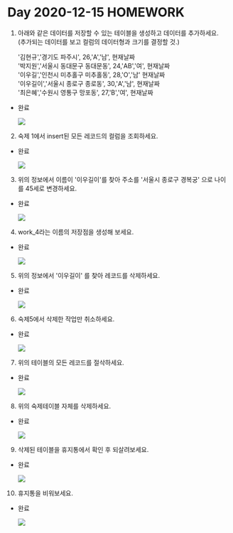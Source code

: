 Day 2020-12-15 HOMEWORK
===

1. 아래와 같은 데이터를 저장할 수 있는 테이블을 생성하고 데이터를 추가하세요.<br>
(추가되는 데이터를 보고 컬럼의 데이터형과 크기를 결정할 것.)


    '김현규','경기도 파주시', 26,'A','남', 현재날짜 <br>
    '박지원','서울시 동대문구 동대문동', 24,'AB','여', 현재날짜<br>
    '이우길','인천시 미추홀구 미추홀동', 28,'O','남' 현재날짜<br>
    '이우길이','서울시 종로구 종로동', 30,'A','남', 현재날짜<br>
    '최은혜','수원시 영통구 망포동', 27,'B','여', 현재날짜<br>

* 완료

    <img src = https://user-images.githubusercontent.com/74294325/102188625-e5042e00-3ef8-11eb-888a-0f5c7a4471ac.png>

2. 숙제 1에서 insert된 모든 레코드의 컬럼을 조회하세요.

* 완료

    <img src = https://user-images.githubusercontent.com/74294325/102188701-fa795800-3ef8-11eb-9002-fd56036ba4df.png>

3. 위의 정보에서 이름이 '이우길이'를 찾아 주소를 '서울시 종로구 경복궁'
으로 나이를 45세로 변경하세요. 

* 완료

    <img src = https://user-images.githubusercontent.com/74294325/102188760-0c5afb00-3ef9-11eb-81b6-2f4e4d778bb8.png>

4. work_4라는 이름의 저장점을 생성해 보세요.

* 완료

    <img src = https://user-images.githubusercontent.com/74294325/102188813-1e3c9e00-3ef9-11eb-8d97-2de3761b5383.png>

5. 위의 정보에서 '이우길이' 를 찾아 레코드를  삭제하세요.

* 완료

    <img src = https://user-images.githubusercontent.com/74294325/102188910-3dd3c680-3ef9-11eb-83da-7f7858b435fd.png>

6. 숙제5에서 삭제한 작업만 취소하세요.

* 완료

    <img src = https://user-images.githubusercontent.com/74294325/102188963-4f1cd300-3ef9-11eb-8da4-0d4478c5d1a1.png>

7. 위의 테이블의 모든 레코드를 절삭하세요.

* 완료 

    <img src = https://user-images.githubusercontent.com/74294325/102189019-61970c80-3ef9-11eb-8445-939a641a9d11.png>

8. 위의 숙제테이블 자체를 삭제하세요.

* 완료

    <img src = https://user-images.githubusercontent.com/74294325/102189180-97d48c00-3ef9-11eb-9315-12f7c899c4e2.png>

9. 삭제된 테이블을 휴지통에서 확인 후 되살려보세요.

* 완료

    <img src = https://user-images.githubusercontent.com/74294325/102189506-16c9c480-3efa-11eb-99ac-44963e4d466b.png>


10. 휴지통을 비워보세요.

* 완료

    <img src = https://user-images.githubusercontent.com/74294325/102189456-031e5e00-3efa-11eb-9455-e494fe466819.png>
